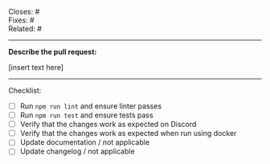 <!-- Tags (fill and keep as many as applicable) -->

Closes: # <!-- number of issue or pull request -->\
Fixes: # <!-- number of issue (implies Closes tag) or commit SHA -->\
Related: # <!-- number of issue/pull request, or link to external discussion -->

---

**Describe the pull request:**
<!-- This should include a description of the bug/feature and how you solved it -->

[insert text here]

---

Checklist:

<!-- To check an item, fill the brackets with the letter x; the result should look like `[x]`.-->
<!-- Feel free to leave unchecked items that are not applicable or that you could not perform. -->

- [ ] Run `npm run lint` and ensure linter passes
- [ ] Run `npm run test` and ensure tests pass
- [ ] Verify that the changes work as expected on Discord
- [ ] Verify that the changes work as expected when run using docker
- [ ] Update documentation / not applicable
- [ ] Update changelog / not applicable
